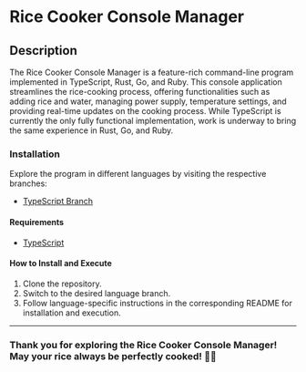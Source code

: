 # Rice Cooker Console Manager

## Description
The Rice Cooker Console Manager is a feature-rich command-line program implemented in TypeScript, Rust, Go, and Ruby. This console application streamlines the rice-cooking process, offering functionalities such as adding rice and water, managing power supply, temperature settings, and providing real-time updates on the cooking process. While TypeScript is currently the only fully functional implementation, work is underway to bring the same experience in Rust, Go, and Ruby.

### Installation
Explore the program in different languages by visiting the respective branches:
- [TypeScript Branch](https://github.com/hei-school/cc-d2-my-rice-cooker-SoaMariaka19/tree/feature/typescript) 

#### Requirements
- [TypeScript](https://www.typescriptlang.org/)


#### How to Install and Execute
1. Clone the repository.
2. Switch to the desired language branch.
3. Follow language-specific instructions in the corresponding README for installation and execution.

---

### Thank you for exploring the Rice Cooker Console Manager! May your rice always be perfectly cooked! 🍚✨

